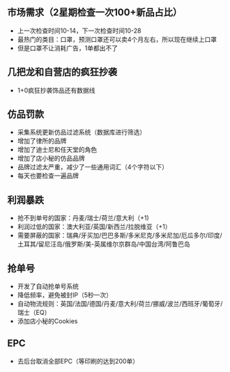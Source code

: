 ## 市场需求（2星期检查一次100+新品占比）
* 上一次检查时间10-14，下一次检查时间10-28 
* 最热门的类目：口罩，预测口罩还可以卖4个月左右，所以现在继续上口罩
* 但是口罩不让消耗广告，1单都出不了

## 几把龙和自营店的疯狂抄袭
* 1+0疯狂抄袭饰品还有数据线

## 仿品罚款
* 采集系统更新仿品过滤系统（数据库进行筛选）
* 增加了律所的品牌
* 增加了迪士尼和任天堂的角色
* 增加了店小秘的仿品品牌
* 品牌过滤太严重，减少了一些通用词汇（4个字符以下）
* 每天也要检查一遍品牌

## 利润暴跌
* 抢不到单号的国家：丹麦/瑞士/荷兰/意大利（+1)
* 利润过低的国家：澳大利亚/英国/新西兰/拉脱维亚（+1）
* 需要屏蔽的国家：瑞典/牙买加/巴巴多斯/多米尼克/多米尼加/厄瓜多尔/印度/土耳其/留尼汪岛/俄罗斯/美-英属维尔京群岛/中国台湾/阿鲁巴岛
    
## 抢单号
* 开发了自动抢单号系统
* 降低频率，避免被封IP（5秒一次）
* 自动物流规则：英国/法国/德国/丹麦/意大利/荷兰/挪威/波兰/西班牙/葡萄牙/瑞士（EQ）
* 添加店小秘的Cookies

## EPC
* 去后台取消全部EPC（等印刷的达到200单）

